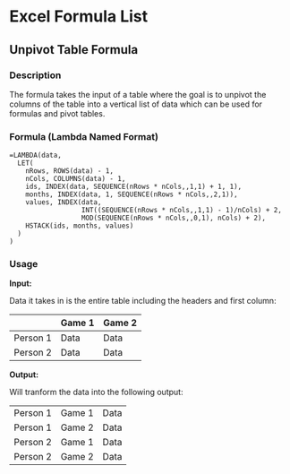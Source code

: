# Excel Formula List

## Unpivot Table Formula

### Description

The formula takes the input of a table where the goal is to unpivot the columns of the table into a vertical list of data which can be used for formulas and pivot tables.

### Formula (Lambda Named Format)

```
=LAMBDA(data,
  LET(
    nRows, ROWS(data) - 1,
    nCols, COLUMNS(data) - 1,
    ids, INDEX(data, SEQUENCE(nRows * nCols,,1,1) + 1, 1),
    months, INDEX(data, 1, SEQUENCE(nRows * nCols,,2,1)),
    values, INDEX(data, 
                  INT((SEQUENCE(nRows * nCols,,1,1) - 1)/nCols) + 2, 
                  MOD(SEQUENCE(nRows * nCols,,0,1), nCols) + 2),
    HSTACK(ids, months, values)
  )
)
```
### Usage

**Input:**

Data it takes in is the entire table including the headers and first column:

|          | Game 1 | Game 2 |
|----------|--------|--------|
| Person 1 |  Data  |  Data  |
| Person 2 |  Data  |  Data  |

**Output:**

Will tranform the data into the following output:

|          |        |      |
|----------|--------|------|
| Person 1 | Game 1 | Data |
| Person 1 | Game 2 | Data |
| Person 2 | Game 1 | Data |
| Person 2 | Game 2 | Data |




